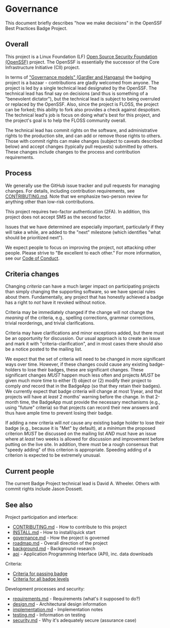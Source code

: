 # Governance

<!-- SPDX-License-Identifier: (MIT OR CC-BY-3.0+) -->

This document briefly describes "how we make decisions" in the
OpenSSF Best Practices Badge Project.

## Overall

This project is a Linux Foundation (LF)
[Open Source Security Foundation (OpenSSF)](https://openssf.org/) project.
The OpenSSF is essentially the successor of the
Core Infrastructure Initiative (CII) project.

In terms of
["Governance models" (Gardler and Hanganu)](http://oss-watch.ac.uk/resources/governancemodels) the badging project is a bazaar -
contributions are gladly welcomed from anyone.
The project is led by a single technical lead designated by the OpenSSF.
The technical lead has final say on decisions (and thus is
something of a "benevolent dictator"), but the technical
lead is subject to being overruled or replaced by the OpenSSF.
Also, since the project is FLOSS, the project can be forked;
this ability to fork also provides a check against despotism.
The technical lead's job is focus on doing what's best
for this project, and the project's goal is to help
the FLOSS community overall.

The technical lead has commit rights on the software, and administrative
rights to the production site, and can add or remove those rights to others.
Those with commit rights can make changes
(subject to caveats described below) and accept changes
(typically pull requests) submitted by others.
These changes include changes to the process and contribution requirements.

## Process

We generally use the GitHub issue tracker and pull requests for managing
changes.
For details, including contribution requirements, see
[CONTRIBUTING.md](../CONTRIBUTING.md).
Note that we emphasize two-person review for anything other than
low-risk contributions.

This project requires two-factor authentication (2FA).
In addition, this project does not accept SMS as the second factor.

Issues that we have determined are especially important, particularly
if they will take a while, are added to the "next" milestone
(which identifies "what should be prioritized next").

We expect people to focus on improving the project, not attacking other
people.  Please strive to "Be excellent to each other."
For more information, see our [Code of Conduct](../CODE_OF_CONDUCT.md).

## Criteria changes

Changing *criteria* can have a much larger impact on participating
projects than simply changing the supporting software, so we have special
rules about them.  Fundamentally, any project that has honestly achieved
a badge has a right to *not* have it revoked without notice.

Criteria may be immediately changed if the change will
not change the *meaning* of the criteria, e.g.,
spelling corrections, grammar corrections, trivial reorderings,
and trivial clarifications.

Criteria may have clarifications and minor exceptions added, but there
must be an opportunity for discussion.
Our usual approach is to create an issue and mark it with
"criteria-clarification", and in most cases there should also be a notice
posted to the mailing list.

We expect that the set of criteria will need to be changed in more significant
ways over time.
However, if these changes could cause any existing badge-holders to lose
their badges, these are significant changes.
These significant changes *MUST* happen much
less often and projects *MUST* be given much more time to either (1) object
or (2) modify their project to comply *and* record that in the BadgeApp
(so that they retain their badges).
We currently expect that badge criteria will change at most 1/year,
and that projects will have at *least* 2 months' warning before the change.
In that 2-month time, the BadgeApp must provide the necessary mechanisms
(e.g., using "future" criteria) so that projects can record their new answers
and thus have ample time to prevent losing their badge.

If adding a new criteria will *not* cause any existing badge holder
to lose their badge (e.g., because it is "Met" by default),
at a *minimum*
the proposed criterion *MUST* be discussed on the mailing list *AND*
must have an issue where at *least* two weeks is allowed for discussion
and improvement before putting on the live site.
In addition, there must be a rough consensus that "speedy adding"
of this criterion is appropriate.
Speeding adding of a criterion is expected to be extremely unusual.

## Current people

The current Badge Project technical lead is David A. Wheeler.
Others with commit rights include Jason Dossett.

## See also

Project participation and interface:

* [CONTRIBUTING.md](../CONTRIBUTING.md) - How to contribute to this project
* [INSTALL.md](INSTALL.md) - How to install/quick start
* [governance.md](governance.md) - How the project is governed
* [roadmap.md](roadmap.md) - Overall direction of the project
* [background.md](background.md) - Background research
* [api](api.md) - Application Programming Interface (API), inc. data downloads

Criteria:

* [Criteria for passing badge](https://boss-net.github.io/badge/criteria/0)
* [Criteria for all badge levels](https://boss-net.github.io/badge/criteria)

Development processes and security:

* [requirements.md](requirements.md) - Requirements (what's it supposed to do?)
* [design.md](design.md) - Architectural design information
* [implementation.md](implementation.md) - Implementation notes
* [testing.md](testing.md) - Information on testing
* [security.md](security.md) - Why it's adequately secure (assurance case)
